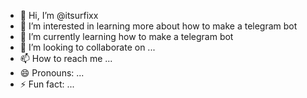 - 👋 Hi, I’m @itsurfixx
- 👀 I’m interested in learning more about how to make a telegram bot 
- 🌱 I’m currently learning how to make a telegram bot
- 💞️ I’m looking to collaborate on ...
- 📫 How to reach me ...
- 😄 Pronouns: ...
- ⚡ Fun fact: ...

<!---
itsurfixx/itsurfixx is a ✨ special ✨ repository because its `README.md` (this file) appears on your GitHub profile.
You can click the Preview link to take a look at your changes.
--->
